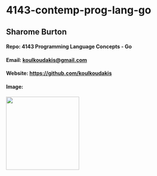 # 4143-contemp-prog-lang-go

## Sharome Burton
#### Repo: 4143 Programming Language Concepts - Go
#### Email: koulkoudakis@gmail.com
#### Website: https://github.com/koulkoudakis
#### Image:
<img src="https://avatars.githubusercontent.com/u/58353987?s=400&u=8932164593e29eea512a52840e279405c1111d51&v=4" width="200">


